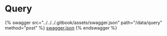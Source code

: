 # Query

{% swagger src="../../../.gitbook/assets/swagger.json" path="/data/query" method="post" %}
[swagger.json](../../../.gitbook/assets/swagger.json)
{% endswagger %}
